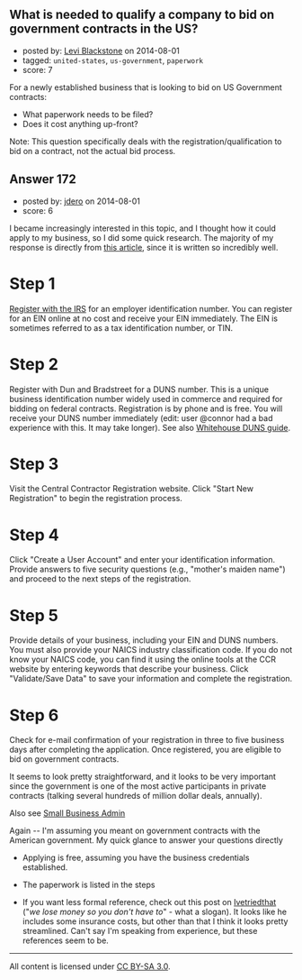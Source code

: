 ## What is needed to qualify a company to bid on government contracts in the US?

- posted by: [Levi Blackstone](https://stackexchange.com/users/420597/levi-blackstone) on 2014-08-01
- tagged: `united-states`, `us-government`, `paperwork`
- score: 7

For a newly established business that is looking to bid on US Government contracts:

* What paperwork needs to be filed?
* Does it cost anything up-front?

Note: This question specifically deals with the registration/qualification to bid on a contract, not the actual bid process.


## Answer 172

- posted by: [jdero](https://stackexchange.com/users/1972448/jdero) on 2014-08-01
- score: 6

<p>I became increasingly interested in this topic, and I thought how it could apply to my business, so I did some quick research. The majority of my response is directly from <a href="http://smallbusiness.chron.com/become-qualified-bid-government-contracts-21738.html" rel="nofollow">this article</a>, since it is written so incredibly well.</p>

<h1>Step 1</h1>

<p><a href="http://www.irs.gov/Businesses/Small-Businesses-&amp;-Self-Employed/Apply-for-an-Employer-Identification-Number-(EIN)-Online" rel="nofollow">Register with the IRS</a> for an employer identification number. You can register for an EIN online at no cost and receive your EIN immediately. The EIN is sometimes referred to as a tax identification number, or TIN.</p>

<h1>Step 2</h1>

<p>Register with Dun and Bradstreet for a DUNS number. This is a unique business identification number widely used in commerce and required for bidding on federal contracts. Registration is by phone and is free. You will receive your DUNS number immediately (edit: user @connor had a bad experience with this. It may take longer). See also <a href="http://www.whitehouse.gov/sites/default/files/omb/grants/duns_num_guide.pdf" rel="nofollow">Whitehouse DUNS guide</a>.</p>

<h1>Step 3</h1>

<p>Visit the Central Contractor Registration website. Click "Start New Registration" to begin the registration process.</p>

<h1>Step 4</h1>

<p>Click "Create a User Account" and enter your identification information. Provide answers to five security questions (e.g., "mother's maiden name") and proceed to the next steps of the registration.</p>

<h1>Step 5</h1>

<p>Provide details of your business, including your EIN and DUNS numbers. You must also provide your NAICS industry classification code. If you do not know your NAICS code, you can find it using the online tools at the CCR website by entering keywords that describe your business. Click "Validate/Save Data" to save your information and complete the registration.</p>

<h1>Step 6</h1>

<p>Check for e-mail confirmation of your registration in three to five business days after completing the application. Once registered, you are eligible to bid on government contracts.</p>

<p>It seems to look pretty straightforward, and it looks to be very important since the government is one of the most active participants in private contracts (talking several hundreds of million dollar deals, annually).</p>

<p>Also see <a href="http://www.sba.gov/content/federal-contracting-resources-small-businesses" rel="nofollow">Small Business Admin</a></p>

<p>Again -- I'm assuming you meant on government contracts with the American government. My quick glance to answer your questions directly</p>

<ul>
<li><p>Applying is free, assuming you have the business credentials established.</p></li>
<li><p>The paperwork is listed in the steps</p></li>
<li><p>If you want less formal reference, check out this post on <a href="http://www.ivetriedthat.com/2013/07/01/how-to-bid-on-u-s-government-contracts/" rel="nofollow">Ivetriedthat</a> ("<em>we lose money so you don't have to</em>" - what a slogan). It looks like he includes some insurance costs, but other than that I think it looks pretty streamlined. Can't say I'm speaking from experience, but these references seem to be.</p></li>
</ul>




---

All content is licensed under [CC BY-SA 3.0](https://creativecommons.org/licenses/by-sa/3.0/).

